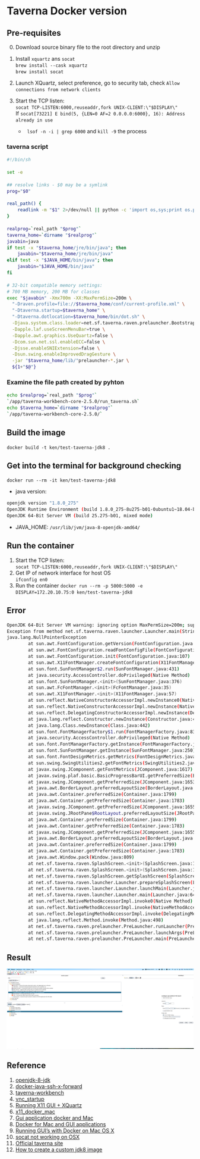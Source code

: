 # Taverna Docker version

## Pre-requisites
0. Download source binary file to the root directory and unzip 

1. Install `xquartz` ans `socat`  
`brew install --cask xquartz`  
`brew install socat`

2. Launch XQuartz, select preference, go to security tab, check `Allow connections from network clients`  
3. Start the TCP listen:  
`socat TCP-LISTEN:6000,reuseaddr,fork UNIX-CLIENT:\"$DISPLAY\"`  
If `socat[73221] E bind(5, {LEN=0 AF=2 0.0.0.0:6000}, 16): Address already in use`
    - ` lsof -n -i | grep 6000` and `kill -9` the process  
    
### taverna script
```bash
#!/bin/sh

set -e

## resolve links - $0 may be a symlink
prog="$0"

real_path() {
    readlink -m "$1" 2>/dev/null || python -c 'import os,sys;print os.path.realpath(sys.argv[1])' "$1"
}

realprog=`real_path "$prog"`
taverna_home=`dirname "$realprog"`
javabin=java
if test -x "$taverna_home/jre/bin/java"; then
    javabin="$taverna_home/jre/bin/java"
elif test -x "$JAVA_HOME/bin/java"; then
    javabin="$JAVA_HOME/bin/java"
fi

# 32-bit compatible memory settings:
# 700 MB memory, 200 MB for classes
exec "$javabin" -Xmx700m -XX:MaxPermSize=200m \
  "-Draven.profile=file://$taverna_home/conf/current-profile.xml" \
  "-Dtaverna.startup=$taverna_home" \
  "-Dtaverna.dotlocation=$taverna_home/bin/dot.sh" \
  -Djava.system.class.loader=net.sf.taverna.raven.prelauncher.BootstrapClassLoader \
  -Dapple.laf.useScreenMenuBar=true \
  -Dapple.awt.graphics.UseQuartz=false \
  -Dcom.sun.net.ssl.enableECC=false \
  -Djsse.enableSNIExtension=false \
  -Dsun.swing.enableImprovedDragGesture \
  -jar "$taverna_home/lib/"prelauncher-*.jar \
  ${1+"$@"}
```

### Examine the file path created by pyhton
```bash
echo $realprog=`real_path "$prog"`  
`/app/taverna-workbench-core-2.5.0/run_taverna.sh`  
echo $taverna_home=`dirname "$realprog"`  
`/app/taverna-workbench-core-2.5.0/`
```

## Build the image  
`docker build -t ken/test-taverna-jdk8 .`

## Get into the terminal for background checking
`docker run --rm -it ken/test-taverna-jdk8`  
- java version: 
```bash
openjdk version "1.8.0_275"
OpenJDK Runtime Environment (build 1.8.0_275-8u275-b01-0ubuntu1~18.04-b01)
OpenJDK 64-Bit Server VM (build 25.275-b01, mixed mode)

```
- JAVA_HOME: `/usr/lib/jvm/java-8-openjdk-amd64/`  


## Run the container
1. Start the TCP listen:  
`socat TCP-LISTEN:6000,reuseaddr,fork UNIX-CLIENT:\"$DISPLAY\"`  
2. Get IP of network interface for host OS  
`ifconfig en0`  
3. Run the container 
`docker run --rm -p 5000:5000 -e DISPLAY=172.20.10.75:0 ken/test-taverna-jdk8`

## Error
```bash
OpenJDK 64-Bit Server VM warning: ignoring option MaxPermSize=200m; support was removed in 8.0
Exception from method net.sf.taverna.raven.launcher.Launcher.main(String[])
java.lang.NullPointerException
        at sun.awt.FontConfiguration.getVersion(FontConfiguration.java:1264)
        at sun.awt.FontConfiguration.readFontConfigFile(FontConfiguration.java:219)
        at sun.awt.FontConfiguration.init(FontConfiguration.java:107)
        at sun.awt.X11FontManager.createFontConfiguration(X11FontManager.java:774)
        at sun.font.SunFontManager$2.run(SunFontManager.java:431)
        at java.security.AccessController.doPrivileged(Native Method)
        at sun.font.SunFontManager.<init>(SunFontManager.java:376)
        at sun.awt.FcFontManager.<init>(FcFontManager.java:35)
        at sun.awt.X11FontManager.<init>(X11FontManager.java:57)
        at sun.reflect.NativeConstructorAccessorImpl.newInstance0(Native Method)
        at sun.reflect.NativeConstructorAccessorImpl.newInstance(NativeConstructorAccessorImpl.java:62)
        at sun.reflect.DelegatingConstructorAccessorImpl.newInstance(DelegatingConstructorAccessorImpl.java:45)
        at java.lang.reflect.Constructor.newInstance(Constructor.java:423)
        at java.lang.Class.newInstance(Class.java:442)
        at sun.font.FontManagerFactory$1.run(FontManagerFactory.java:83)
        at java.security.AccessController.doPrivileged(Native Method)
        at sun.font.FontManagerFactory.getInstance(FontManagerFactory.java:74)
        at sun.font.SunFontManager.getInstance(SunFontManager.java:250)
        at sun.font.FontDesignMetrics.getMetrics(FontDesignMetrics.java:264)
        at sun.swing.SwingUtilities2.getFontMetrics(SwingUtilities2.java:1107)
        at javax.swing.JComponent.getFontMetrics(JComponent.java:1617)
        at javax.swing.plaf.basic.BasicProgressBarUI.getPreferredSize(BasicProgressBarUI.java:821)
        at javax.swing.JComponent.getPreferredSize(JComponent.java:1653)
        at java.awt.BorderLayout.preferredLayoutSize(BorderLayout.java:729)
        at java.awt.Container.preferredSize(Container.java:1799)
        at java.awt.Container.getPreferredSize(Container.java:1783)
        at javax.swing.JComponent.getPreferredSize(JComponent.java:1655)
        at javax.swing.JRootPane$RootLayout.preferredLayoutSize(JRootPane.java:920)
        at java.awt.Container.preferredSize(Container.java:1799)
        at java.awt.Container.getPreferredSize(Container.java:1783)
        at javax.swing.JComponent.getPreferredSize(JComponent.java:1655)
        at java.awt.BorderLayout.preferredLayoutSize(BorderLayout.java:719)
        at java.awt.Container.preferredSize(Container.java:1799)
        at java.awt.Container.getPreferredSize(Container.java:1783)
        at java.awt.Window.pack(Window.java:809)
        at net.sf.taverna.raven.SplashScreen.<init>(SplashScreen.java:118)
        at net.sf.taverna.raven.SplashScreen.<init>(SplashScreen.java:105)
        at net.sf.taverna.raven.SplashScreen.getSplashScreen(SplashScreen.java:88)
        at net.sf.taverna.raven.launcher.Launcher.prepareSplashScreen(Launcher.java:225)
        at net.sf.taverna.raven.launcher.Launcher.launchMain(Launcher.java:127)
        at net.sf.taverna.raven.launcher.Launcher.main(Launcher.java:64)
        at sun.reflect.NativeMethodAccessorImpl.invoke0(Native Method)
        at sun.reflect.NativeMethodAccessorImpl.invoke(NativeMethodAccessorImpl.java:62)
        at sun.reflect.DelegatingMethodAccessorImpl.invoke(DelegatingMethodAccessorImpl.java:43)
        at java.lang.reflect.Method.invoke(Method.java:498)
        at net.sf.taverna.raven.prelauncher.PreLauncher.runLauncher(PreLauncher.java:115)
        at net.sf.taverna.raven.prelauncher.PreLauncher.launchArgs(PreLauncher.java:69)
        at net.sf.taverna.raven.prelauncher.PreLauncher.main(PreLauncher.java:47)

```

## Result
![img.png](screenshot.png)

## Reference
1. [openjdk-8-jdk](https://hub.docker.com/r/picoded/ubuntu-openjdk-8-jdk/dockerfile/)
2. [docker-java-ssh-x-forward](https://github.com/Pozo/docker-java-ssh-x-forward)
3. [taverna-workbench](https://github.com/mohsensoori/taverna-workbench)
4. [vnc_startup](https://github.com/ConSol/docker-headless-vnc-container/blob/master/src/common/scripts/vnc_startup.sh)
5. [Running X11 GUI + XQuartz](https://gist.github.com/dahlia/4e8dc41ff29a86d08790589ca6f66174)
6. [x11_docker_mac](https://gist.github.com/cschiewek/246a244ba23da8b9f0e7b11a68bf3285)
7. [Gui application docker and Mac](https://sourabhbajaj.com/blog/2017/02/07/gui-applications-docker-mac/)
8. [Docker for Mac and GUI applications](https://fredrikaverpil.github.io/2016/07/31/docker-for-mac-and-gui-applications/)
9. [Running GUI’s with Docker on Mac OS X](https://cntnr.io/running-guis-with-docker-on-mac-os-x-a14df6a76efc)
10. [socat not working on OSX](https://bitsanddragons.wordpress.com/2020/06/05/address-already-in-use-socat-not-working-on-osx/)
11. [Official taverna site](http://www.taverna.org.uk/download/workbench/2-5/core/#download-binary) 
12. [How to create a custom jdk8 image](https://medium.com/@migueldoctor/how-to-create-a-custom-docker-image-with-jdk8-maven-and-gradle-ddc90f41cee4)